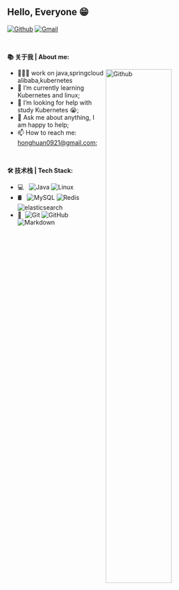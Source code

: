 <!-- Your title -->
## Hello, Everyone 😁

[![Github](https://img.shields.io/badge/-Github-000?style=flat&logo=Github&logoColor=white)](https://github.com/honghuan0921)
[![Gmail](https://img.shields.io/badge/-Gmail-c14438?style=flat&logo=Gmail&logoColor=white)](mailto:honghuan0921@gmail.com)


&nbsp;

<!-- Talking about you -->
**📚 关于我 | About me:**

<!-- Any image aligned to the right. Beware the width -->
<img width="55%" align="right" alt="Github" src="https://raw.githubusercontent.com/onimur/.github/master/.resources/git-header.svg" />

- 👨🏽‍💻 work on java,springcloud alibaba,kubernetes
- 🌱 I’m currently learning Kubernetes and linux; 
- 🤔 I’m looking for help with study Kubernetes 😭;
- 💬 Ask me about anything, I am happy to help;
- 📫 How to reach me: honghuan0921@gmail.com;


&nbsp;



**🛠 技术栈 | Tech Stack:** 
  

  - 💻 &#160; ![Java](https://img.shields.io/badge/-Java-333333?style=flat&logo=Java&logoColor=007396)
  ![Linux](https://img.shields.io/badge/-Linux-333333?style=flat&logo=Linux&logoColor=FCC624)
  - 🛢 &#160; ![MySQL](https://img.shields.io/badge/-MySQL-333333?style=flat&logo=mysql)
  ![Redis](https://img.shields.io/badge/-Redis-333333?style=flat&logo=redis)
  ![elasticsearch](https://img.shields.io/badge/-Elasticsearch-333333?style=flat&logo=elasticsearch)
  - 🔧 &#160;![Git](https://img.shields.io/badge/-Git-333333?style=flat&logo=git)
  ![GitHub](https://img.shields.io/badge/-GitHub-333333?style=flat&logo=github)
  ![Markdown](https://img.shields.io/badge/-Markdown-333333?style=flat&logo=markdown)






